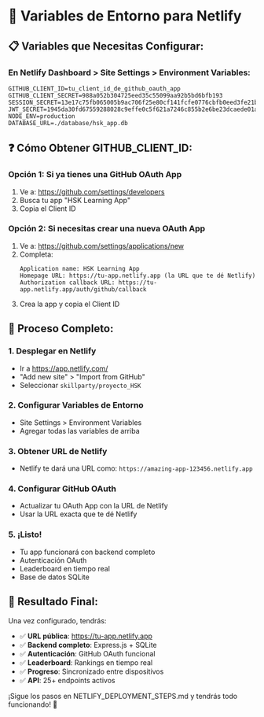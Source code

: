 # 🔐 Variables de Entorno para Netlify

## 📋 Variables que Necesitas Configurar:

### En Netlify Dashboard > Site Settings > Environment Variables:

```env
GITHUB_CLIENT_ID=tu_client_id_de_github_oauth_app
GITHUB_CLIENT_SECRET=988a052b304725eed35c55099aa92b5bd6bfb193
SESSION_SECRET=13e17c75fb065005b9ac706f25e80cf141fcfe0776cbfb0eed3fe21b1fe607c2
JWT_SECRET=1945da30fd67559288028c9effe0c5f621a7246c855b2e6be23dcaede01a35b6
NODE_ENV=production
DATABASE_URL=./database/hsk_app.db
```

## ❓ Cómo Obtener GITHUB_CLIENT_ID:

### Opción 1: Si ya tienes una GitHub OAuth App
1. Ve a: https://github.com/settings/developers
2. Busca tu app "HSK Learning App"
3. Copia el Client ID

### Opción 2: Si necesitas crear una nueva OAuth App
1. Ve a: https://github.com/settings/applications/new
2. Completa:
   ```
   Application name: HSK Learning App
   Homepage URL: https://tu-app.netlify.app (la URL que te dé Netlify)
   Authorization callback URL: https://tu-app.netlify.app/auth/github/callback
   ```
3. Crea la app y copia el Client ID

## 🚀 Proceso Completo:

### 1. Desplegar en Netlify
- Ir a https://app.netlify.com/
- "Add new site" > "Import from GitHub"
- Seleccionar `skillparty/proyecto_HSK`

### 2. Configurar Variables de Entorno
- Site Settings > Environment Variables
- Agregar todas las variables de arriba

### 3. Obtener URL de Netlify
- Netlify te dará una URL como: `https://amazing-app-123456.netlify.app`

### 4. Configurar GitHub OAuth
- Actualizar tu OAuth App con la URL de Netlify
- Usar la URL exacta que te dé Netlify

### 5. ¡Listo!
- Tu app funcionará con backend completo
- Autenticación OAuth
- Leaderboard en tiempo real
- Base de datos SQLite

## 🎯 Resultado Final:

Una vez configurado, tendrás:
- ✅ **URL pública**: https://tu-app.netlify.app
- ✅ **Backend completo**: Express.js + SQLite
- ✅ **Autenticación**: GitHub OAuth funcional
- ✅ **Leaderboard**: Rankings en tiempo real
- ✅ **Progreso**: Sincronizado entre dispositivos
- ✅ **API**: 25+ endpoints activos

¡Sigue los pasos en NETLIFY_DEPLOYMENT_STEPS.md y tendrás todo funcionando! 🚀
